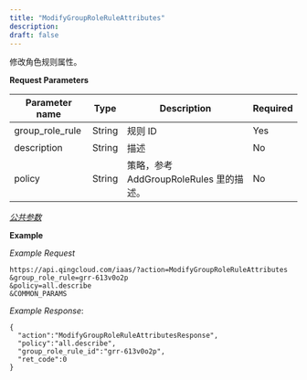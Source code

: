 ```yaml
---
title: "ModifyGroupRoleRuleAttributes"
description: 
draft: false
---
```




修改角色规则属性。

**Request Parameters**

| Parameter name | Type | Description | Required |
| --- | --- | --- | --- |
| group_role_rule | String | 规则 ID | Yes |
| description | String | 描述 | No |
| policy | String | 策略，参考 AddGroupRoleRules 里的描述。 | No |

[_公共参数_](../../../parameters/)

**Example**

_Example Request_

```
https://api.qingcloud.com/iaas/?action=ModifyGroupRoleRuleAttributes
&group_role_rule=grr-613v0o2p
&policy=all.describe
&COMMON_PARAMS
```

_Example Response_:

```
{
  "action":"ModifyGroupRoleRuleAttributesResponse",
  "policy":"all.describe",
  "group_role_rule_id":"grr-613v0o2p",
  "ret_code":0
}
```
